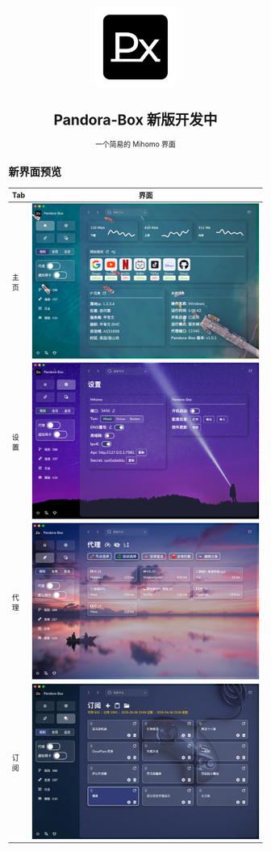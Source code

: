 <div align="center">
<img src="build/appicon.png"  style="width:160px" />
<h1>Pandora-Box 新版开发中</h1>
<p>一个简易的 Mihomo 界面</p>
</div>


## 新界面预览

| Tab | 界面                                       |
|-----|------------------------------------------|
| 主页  | ![General](docs%2Fimg%2Fhome.png)        | 
| 设置  | ![Proxies](docs%2Fimg%2Fsetting.png)     |
| 代理  | ![Profiles](docs%2Fimg%2Fproxies.png)    | 
| 订阅  | ![Connection](docs%2Fimg%2Fprofiles.png) | 